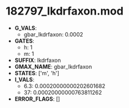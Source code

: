 # 182797_Ikdrfaxon.mod

- **G_VALS**:
  - gbar_Ikdrfaxon: 0.0002
- **GATES**:
  - h: 1
  - m: 1
- **SUFFIX**: Ikdrfaxon
- **GMAX_NAME**: gbar_Ikdrfaxon
- **STATES**: ['m', 'h']
- **I_VALS**:
  - 6.3: 0.00020000000202601682
  - 37: 0.00020000000763811262
- **ERROR_FLAGS**: []
